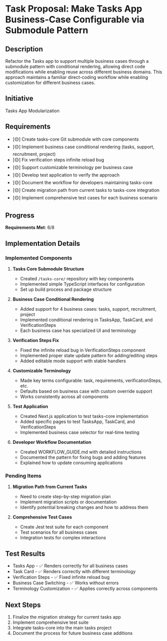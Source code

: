 # Task Proposal: Make Tasks App Business-Case Configurable via Submodule Pattern

## Description

Refactor the Tasks app to support multiple business cases through a submodule pattern with conditional rendering, allowing direct code modifications while enabling reuse across different business domains. This approach maintains a familiar direct-coding workflow while enabling customization for different business cases.

## Initiative

Tasks App Modularization

## Requirements

- [🟡] Create tasks-core Git submodule with core components
- [🟡] Implement business case conditional rendering (tasks, support, recruitment, project)
- [🟡] Fix verification steps infinite reload bug
- [🟡] Support customizable terminology per business case
- [🟡] Develop test application to verify the approach
- [🟡] Document the workflow for developers maintaining tasks-core
- [🟡] Create migration path from current tasks to tasks-core integration
- [🟡] Implement comprehensive test cases for each business scenario

## Progress

**Requirements Met**: 6/8

## Implementation Details

### Implemented Components

1. **Tasks Core Submodule Structure**
   - Created `/tasks-core/` repository with key components
   - Implemented simple TypeScript interfaces for configuration
   - Set up build process and package structure

2. **Business Case Conditional Rendering**
   - Added support for 4 business cases: tasks, support, recruitment, project
   - Implemented conditional rendering in TasksApp, TaskCard, and VerificationSteps
   - Each business case has specialized UI and terminology

3. **Verification Steps Fix**
   - Fixed the infinite reload bug in VerificationSteps component
   - Implemented proper state update pattern for adding/editing steps
   - Added editable mode support with stable handlers

4. **Customizable Terminology**
   - Made key terms configurable: task, requirements, verificationSteps, etc.
   - Defaults based on business case with custom override support
   - Works consistently across all components

5. **Test Application**
   - Created Next.js application to test tasks-core implementation
   - Added specific pages to test TasksApp, TaskCard, and VerificationSteps
   - Implemented business case selector for real-time testing

6. **Developer Workflow Documentation**
   - Created WORKFLOW_GUIDE.md with detailed instructions
   - Documented the pattern for fixing bugs and adding features
   - Explained how to update consuming applications

### Pending Items

1. **Migration Path from Current Tasks**
   - Need to create step-by-step migration plan
   - Implement migration scripts or documentation
   - Identify potential breaking changes and how to address them

2. **Comprehensive Test Cases**
   - Create Jest test suite for each component
   - Test scenarios for all business cases
   - Integration tests for complex interactions

## Test Results

- Tasks App - ✅ Renders correctly for all business cases
- Task Card - ✅ Renders correctly with different terminology
- Verification Steps - ✅ Fixed infinite reload bug
- Business Case Switching - ✅ Works without errors
- Terminology Customization - ✅ Applies correctly across components

## Next Steps

1. Finalize the migration strategy for current tasks app
2. Implement comprehensive test suite
3. Integrate tasks-core into the main tasks project
4. Document the process for future business case additions